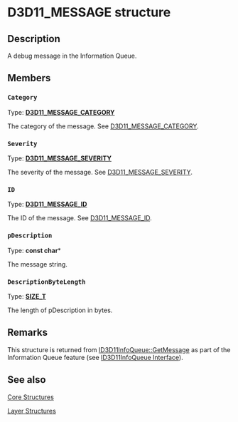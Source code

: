 # D3D11_MESSAGE structure

## Description

A debug message in the Information Queue.

## Members

### `Category`

Type: **[D3D11_MESSAGE_CATEGORY](https://learn.microsoft.com/windows/desktop/api/d3d11sdklayers/ne-d3d11sdklayers-d3d11_message_category)**

The category of the message. See [D3D11_MESSAGE_CATEGORY](https://learn.microsoft.com/windows/desktop/api/d3d11sdklayers/ne-d3d11sdklayers-d3d11_message_category).

### `Severity`

Type: **[D3D11_MESSAGE_SEVERITY](https://learn.microsoft.com/windows/desktop/api/d3d11sdklayers/ne-d3d11sdklayers-d3d11_message_severity)**

The severity of the message. See [D3D11_MESSAGE_SEVERITY](https://learn.microsoft.com/windows/desktop/api/d3d11sdklayers/ne-d3d11sdklayers-d3d11_message_severity).

### `ID`

Type: **[D3D11_MESSAGE_ID](https://learn.microsoft.com/windows/desktop/api/d3d11sdklayers/ne-d3d11sdklayers-d3d11_message_id)**

The ID of the message. See [D3D11_MESSAGE_ID](https://learn.microsoft.com/windows/desktop/api/d3d11sdklayers/ne-d3d11sdklayers-d3d11_message_id).

### `pDescription`

Type: **const char***

The message string.

### `DescriptionByteLength`

Type: **[SIZE_T](https://learn.microsoft.com/windows/desktop/WinProg/windows-data-types)**

The length of pDescription in bytes.

## Remarks

This structure is returned from [ID3D11InfoQueue::GetMessage](https://learn.microsoft.com/windows/desktop/api/d3d11sdklayers/nf-d3d11sdklayers-id3d11infoqueue-getmessage) as part of the Information Queue feature (see [ID3D11InfoQueue Interface](https://learn.microsoft.com/windows/desktop/api/d3d11sdklayers/nn-d3d11sdklayers-id3d11infoqueue)).

## See also

[Core Structures](https://learn.microsoft.com/windows/desktop/direct3d11/d3d11-graphics-reference-d3d11-core-structures)

[Layer Structures](https://learn.microsoft.com/windows/desktop/direct3d11/d3d11-graphics-reference-d3d11-layer-structures)
